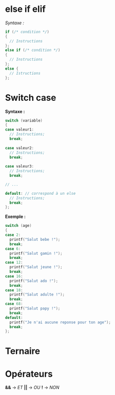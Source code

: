 #  else if elif
*Syntaxe :*
```C
if (/* condition */)
{
  // Instructions
};
else if (/* condition */)
{
  // Instructions
};
else {
  // Istructions
};
```

# Switch case
**Syntaxe :**
```C
switch (variable)
{
case valeur1:
  // Instructions;
  break;
  
case valeur2:
  // Instructions;
  break;
  
case valeur3:
  // Instructions;
  break;

// ...

default: // correspond à un else
  // Instructions;
  break;
};
```

**Exemple :**
```C
switch (age)
{
case 2:
  printf("Salut bebe !");
  break;
case 6:
  printf("Salut gamin !");
  break;
case 12:
  printf("Salut jeune !");
  break;
case 16:
  printf("Salut ado !");
  break;
case 18:
  printf("Salut adulte !");
  break;
case 68:
  printf("Salut papy !");
  break;
default:
  printf("Je n'ai aucune reponse pour ton age");
  break;
};
```

# Ternaire

# Opérateurs
**&&** -> *ET*
**||** -> *OU*
**!** -> *NON*
